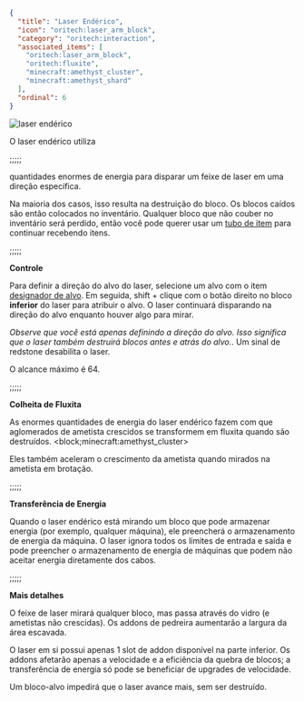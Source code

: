 ```json
{
  "title": "Laser Endérico",
  "icon": "oritech:laser_arm_block",
  "category": "oritech:interaction",
  "associated_items": [
    "oritech:laser_arm_block",
    "oritech:fluxite",
    "minecraft:amethyst_cluster",
    "minecraft:amethyst_shard"
  ],
  "ordinal": 6
}
```

![laser endérico](oritech:textures/book/enderic_laser.png,fit)

O laser endérico utiliza

;;;;;

quantidades enormes de energia para disparar um feixe de laser em uma direção específica.

 Na maioria dos casos, isso resulta na destruição do bloco. 
Os blocos caídos são então colocados no inventário. Qualquer bloco que não couber no inventário será perdido, então você pode querer usar um [tubo de item](^oritech:logistics/item_transport) para continuar recebendo itens.

;;;;;

**Controle**

Para definir a direção do alvo do laser, selecione um alvo com o item [designador de alvo](^oritech:tools/target_designator). Em seguida, shift + clique com o botão direito no bloco **inferior** do laser para atribuir o alvo. O laser continuará disparando na direção do alvo enquanto houver algo para mirar. 

*Observe que você está apenas definindo a direção do alvo. Isso significa que o laser também destruirá blocos antes e atrás do alvo.*.
Um sinal de redstone desabilita o laser.

O alcance máximo é 64.

;;;;;

**Colheita de Fluxita**


As enormes quantidades de energia do laser endérico fazem com que aglomerados de ametista crescidos se transformem em fluxita quando são destruídos.
<block;minecraft:amethyst_cluster>

Eles também aceleram o crescimento da ametista quando mirados na ametista em brotação.

;;;;;

**Transferência de Energia**

Quando o laser endérico está mirando um bloco que pode armazenar energia (por exemplo, qualquer máquina), ele preencherá o armazenamento de energia da máquina.
O laser ignora todos os limites de entrada e saída e pode preencher o armazenamento de energia de máquinas que podem não aceitar energia diretamente dos cabos.

;;;;;

**Mais detalhes**

O feixe de laser mirará qualquer bloco, mas passa através do vidro (e ametistas não crescidas). Os addons de pedreira aumentarão a largura da área escavada.

O laser em si possui apenas 1 slot de addon disponível na parte inferior. Os addons afetarão apenas a velocidade e a eficiência da quebra de blocos; a transferência de energia só pode se beneficiar de upgrades de velocidade.

Um bloco-alvo impedirá que o laser avance mais, sem ser destruído.